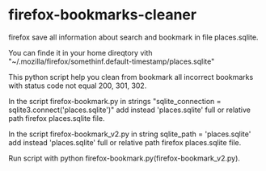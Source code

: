 # firefox-bookmarks-cleaner

firefox save all information about search and bookmark in file places.sqlite.

You can finde it in your home direqtory vith  "~/.mozilla/firefox/somethinf.default-timestamp/places.sqlite"


This python script help you clean from bookmark all incorrect bookmarks with status code not equal 200, 301, 302.

In the script firefox-bookmark.py in strings "sqlite_connection = sqlite3.connect('places.sqlite')" add instead 'places.sqlite' full or relative path firefox places.sqlite file.

In the script firefox-bookmark_v2.py in string sqlite_path = 'places.sqlite' add instead 'places.sqlite' full or relative path firefox places.sqlite file.

Run script with python firefox-bookmark.py(firefox-bookmark_v2.py).
